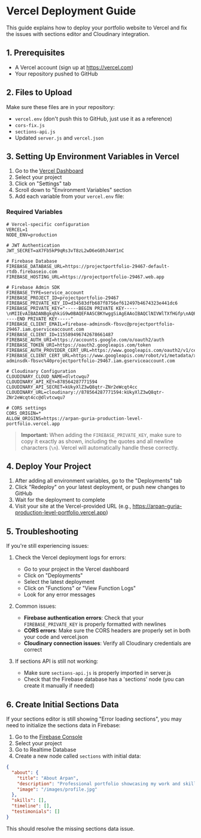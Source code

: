 # Vercel Deployment Guide

This guide explains how to deploy your portfolio website to Vercel and fix the issues with sections editor and Cloudinary integration.

## 1. Prerequisites

- A Vercel account (sign up at https://vercel.com)
- Your repository pushed to GitHub

## 2. Files to Upload

Make sure these files are in your repository:
- `vercel.env` (don't push this to GitHub, just use it as a reference)
- `cors-fix.js`
- `sections-api.js`
- Updated `server.js` and `vercel.json`

## 3. Setting Up Environment Variables in Vercel

1. Go to the [Vercel Dashboard](https://vercel.com/dashboard)
2. Select your project
3. Click on "Settings" tab
4. Scroll down to "Environment Variables" section
5. Add each variable from your `vercel.env` file:

### Required Variables

```
# Vercel-specific configuration
VERCEL=1
NODE_ENV=production

# JWT Authentication
JWT_SECRET=aX7Fb5kP9qRs3vT8zL2wD6eG0hJ4mY1nC

# Firebase Database
FIREBASE_DATABASE_URL=https://projectportfolio-29467-default-rtdb.firebaseio.com
FIREBASE_HOSTING_URL=https://projectportfolio-29467.web.app

# Firebase Admin SDK
FIREBASE_TYPE=service_account
FIREBASE_PROJECT_ID=projectportfolio-29467
FIREBASE_PRIVATE_KEY_ID=d34583dfb687f8756ef612497b4674323e441dc6
FIREBASE_PRIVATE_KEY="-----BEGIN PRIVATE KEY-----\nMIIEvAIBADANBgkqhkiG9w0BAQEFAASCBKYwggSiAgEAAoIBAQClNIVWlTXfHGfp\nAQPtYb8Wf6F2oxU+7kqAdHN3GdqaZO4zAQZhhCY/cQ+01O4+TFGHf2CyFwewbo2q\nLaIWIyI8yqGuU22jBx8z5eO1Oj9IIV45RCpIqG4OBLcpex2HLf9gUJGwF5t0E/Je\nuBBdZwEV/98/Y372mipAprnEd7UwFJPrRnAuiEy6tt6XPkzy9p2rSDg111oGXCva\nonHKSL/Qg4W4/M2DNA0g04+IQax+4Y/4OyDr3X6L5l2XQYO5PeaueTOJF9veMbLc\nQxQlYf1OYSrn6IFf7hK+1WJ5wb+TssRxWcb976Wrr5wd0wrrTZYikK8xp1KHYtYs\n9F3a9KtjAgMBAAECggEAAptd9f9oIDenF/OwjLw9FvoJkk3s0ebCzMNRV8QHJ/C1\nYyRVPQtBracWCjPnaRWxxy2rd8AeuUMLvTxJqw0KFBG9ifXNn7w8y33llwMSm8QO\nOw8G8oGbqGs2T2zcFRB7Oz0hRnGFuPDgRxpbf251ZLpwCO7V4S0yPfiHY4N6oNzv\nkWNQo66NYCjYc/lkkgAFjGkcOihUy5qHGPT905Rn6rdRrbDvJXrIJ12ZjZH7ramR\n9oFbNxW2M0i/Yd91FlHrfsLOwCeuh3fXuUIo4adLDQAsHSlu/Yld6DgTzjWc3JQu\nZ0a08tfXwC9F8a/vjVjS2NAiyNHuKwwU9cUypsxkoQKBgQDn0EySBODguR9fdtck\nxtLNpvdGR9yq9HHG1oTVeN2FHUbJbs7DiZAwpyKqpUk/OX8VDTLOQGJJ0fD2niIG\nJ76jGKyYpsg2TWgnXInZghP+sLw5rDBQHrnXUAS96mwhdXzh9Ej8TTnX+1alkB+H\nae+GkF8KOpRD5p1Tq3j+4zQhOwKBgQC2cR7fssF6n4ych6gyC9UbOP0oLKhh2jes\nLcev8MeUMRRlqCJswGz6OSw4hjTvMMv8q/z8PLVoPwqLu7johddL+ML7i1iMIWZF\nnfPpbisQqcxF/6sfvvJ2umOZPZI1bcfAe0ki8nXAIu9CeuXYLzp8PmE7nIi4/kf+\nS2Yn70t7+QKBgFVAj8hrruA2dMlBBWJrFH+5Vdss9oSQnX9IyVVQu/cGi0/tRnE3\nGCYscV1cqBFubcQqNHMRzpPjd8Da6xxkZYHJwz/opl0CHrnLGI87fWr/SFnVb3cn\ntaTvsq69lcLAWIsosebH5+v8bSM6W74LQaG1Wp6CaKCIIXfx6e+jUzqdAoGAMPj8\niJ+7P+dEH2BqzcRPWBdcHUSfjmS9PQKs75V6fVUPXJpdY0Pj/OcL78BWxT4cA59H\nMY46Q9loQ0oIwKHswP/tlwg4pKTyhw13Q9nGxZpOsxuGG+dtvmEaCzBz5tOpIwn0\n/+SFpyW5g+bpe7ZxxJgaEZ5bNQ1M1f33VhDt+kECgYA0QrKakxU3r2R93hV+ZcaU\nc8eJetxaENe9ix/4vzzL/ocIac2taBuZ8Zh+Sds+ih7gLcYnllN42OhrhAM6+FFb\nAhElkl1+ES9pIX8lsZcx0+Lop7yUhosSfUPYsv+25VW6AnHdht7K9q/4D0eiDC1R\ngLqAIimsYt+6kEMLretAuw==\n-----END PRIVATE KEY-----"
FIREBASE_CLIENT_EMAIL=firebase-adminsdk-fbsvc@projectportfolio-29467.iam.gserviceaccount.com
FIREBASE_CLIENT_ID=115589496742678661487
FIREBASE_AUTH_URI=https://accounts.google.com/o/oauth2/auth
FIREBASE_TOKEN_URI=https://oauth2.googleapis.com/token
FIREBASE_AUTH_PROVIDER_CERT_URL=https://www.googleapis.com/oauth2/v1/certs
FIREBASE_CLIENT_CERT_URL=https://www.googleapis.com/robot/v1/metadata/x509/firebase-adminsdk-fbsvc%40projectportfolio-29467.iam.gserviceaccount.com

# Cloudinary Configuration
CLOUDINARY_CLOUD_NAME=dlvtcwqu7
CLOUDINARY_API_KEY=878564287771594
CLOUDINARY_API_SECRET=kUkyXlZ3wQ8qtr-ZNr2eWcqt4cc
CLOUDINARY_URL=cloudinary://878564287771594:kUkyXlZ3wQ8qtr-ZNr2eWcqt4cc@dlvtcwqu7

# CORS settings
CORS_ORIGIN=*
ALLOW_ORIGINS=https://arpan-guria-production-level-portfolio.vercel.app
```

> **Important:** When adding the `FIREBASE_PRIVATE_KEY`, make sure to copy it exactly as shown, including the quotes and all newline characters (`\n`). Vercel will automatically handle these correctly.

## 4. Deploy Your Project

1. After adding all environment variables, go to the "Deployments" tab
2. Click "Redeploy" on your latest deployment, or push new changes to GitHub
3. Wait for the deployment to complete
4. Visit your site at the Vercel-provided URL (e.g., https://arpan-guria-production-level-portfolio.vercel.app)

## 5. Troubleshooting

If you're still experiencing issues:

1. Check the Vercel deployment logs for errors:
   - Go to your project in the Vercel dashboard
   - Click on "Deployments"
   - Select the latest deployment
   - Click on "Functions" or "View Function Logs"
   - Look for any error messages

2. Common issues:
   - **Firebase authentication errors**: Check that your `FIREBASE_PRIVATE_KEY` is properly formatted with newlines
   - **CORS errors**: Make sure the CORS headers are properly set in both your code and vercel.json
   - **Cloudinary connection issues**: Verify all Cloudinary credentials are correct

3. If sections API is still not working:
   - Make sure `sections-api.js` is properly imported in server.js
   - Check that the Firebase database has a 'sections' node (you can create it manually if needed)

## 6. Create Initial Sections Data

If your sections editor is still showing "Error loading sections", you may need to initialize the sections data in Firebase:

1. Go to the [Firebase Console](https://console.firebase.google.com/)
2. Select your project
3. Go to Realtime Database
4. Create a new node called `sections` with initial data:

```json
{
  "about": {
    "title": "About Arpan",
    "description": "Professional portfolio showcasing my work and skills", 
    "image": "/images/profile.jpg"
  },
  "skills": [],
  "timeline": [],
  "testimonials": []
}
```

This should resolve the missing sections data issue. 